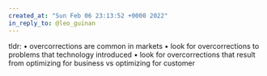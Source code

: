 ```yaml
---
created_at: "Sun Feb 06 23:13:52 +0000 2022"
in_reply_to: @leo_guinan
---
```


tldr:
• overcorrections are common in markets
• look for overcorrections to problems that technology introduced
• look for overcorrections that result from optimizing for business vs optimizing for customer